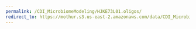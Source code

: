 ```yaml
---
permalink: /CDI_MicrobiomeModeling/HJKE73L01.oligos/
redirect_to: https://mothur.s3.us-east-2.amazonaws.com/data/CDI_MicrobiomeModeling/HJKE73L01.oligos
---
```



